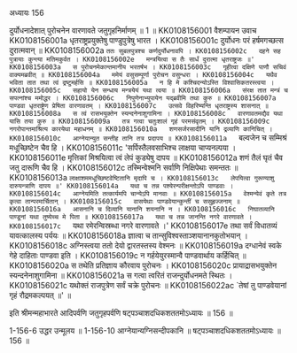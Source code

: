 अध्यायः 156

दुर्योधनादेशात् पुरोचनेन वारणावते जतुगृहनिर्माणम् ॥ 1 ॥
KK0108156001	वैशम्पायन उवाच 
KK0108156001a	धृतराष्ट्रप्रयुक्तेषु पाण्डुपुत्रेषु भारत ।
KK0108156001c	दुर्योधनः परं हर्षमगच्छत्स दुरात्मवान् ॥
KK0108156002a	`ततः सुबलपुत्रश्च कर्णदुर्योधनावपि ।
KK0108156002c	दहने सह पुत्रायाः कुन्त्या मतिमकुर्वत ।
KK0108156002e	मन्त्रयित्वा स तैः सार्धं दुरात्मा धृतराष्ट्रजः ॥'
KK0108156003a	स पुरोचनमेकान्तमानीय भरतर्षभ ।
KK0108156003c	गृहीत्वा दक्षिणे पाणौ सचिवं वाक्यमब्रवीत् ॥
KK0108156004a	ममेयं वसुसम्पूर्णा पुरोचन वसुन्धरा ।
KK0108156004c	यथैव भविता तात तथा त्वं द्रष्टुमर्हसि ॥
KK0108156005a	न हि मे कश्चिदन्योऽस्ति विश्वासिकतरस्त्वया ।
KK0108156005c	सहायो येन सन्धाय मन्त्रयेयं यथा त्वया ॥
KK0108156006a	संरक्ष तात मन्त्रं च सपत्नांश्च ममोद्धर ।
KK0108156006c	निपुणेनाभ्युपायेन यद्ब्रवीमि तथा कुरु ॥
KK0108156007a	पाण्डवा धृतराष्ट्रेण प्रेषिता वारणावतम् ।
KK0108156007c	उत्सवे विहरिष्यन्ति धृतराष्ट्रस्य शासनात् ॥
KK0108156008a	स त्वं रासभयुक्तेन स्यन्दनेनाशुगामिना ।
KK0108156008c	वारणावतमद्यैव यथा यासि तया कुरु ॥
KK0108156009a	तत्र गत्वा चतुःशालं गृहं परमसंवृतम् ।
KK0108156009c	नगरोपान्तमाश्रित्य कारयेथा महाधनम् ॥
KK0108156010a	शणसर्जरसादीनि यानि द्रव्याणि कानिचित् ।
KK0108156010c	आग्नेयान्युत सन्तीह तानि तत्र प्रदापय ॥
KK0108156011a	`बल्वजेन च सम्मिश्रं मधूच्छिष्टेन चैव हि ।
KK0108156011c	'सर्पिस्तैलवसाभिश्च लाक्षया चाप्यनल्पया ।
KK0108156011e	मृत्तिकां मिश्रयित्वा त्वं लेपं कुड्येषु दापय ॥
KK0108156012a	शणं तैलं घृतं चैव जतु दारूणि चैव हि ।
KK0108156012c	तस्मिन्वेश्मनि सर्वाणि निक्षिपेथाः समन्ततः ॥
KK0108156013a	`लाक्षाशममधूच्छिष्टवेष्टितानि मृदापि च ।
KK0108156013c	लेपयित्वा गुरूण्याशु दारुयन्त्राणि दापय ॥'
KK0108156014a	यथा च तन्न पश्येरन्परीक्षन्तोऽपि पाण्डवाः ।
KK0108156014c	आग्नेयमिति तत्कार्यमपि चान्येऽपि मानवाः ॥
KK0108156015a	वेश्मन्येवं कृते तत्र कृत्वा तान्परमार्चितान् ।
KK0108156015c	वासयेथाः पाण्डवेयान्कुन्तीं च ससुहृज्जनाम् ॥
KK0108156016a	आसनानि च दिव्यानि यानानि शयनानि न ।
KK0108156016c	निघातव्यानि पाण्डूनां यथा तुष्येच्च मे पिता ॥
KK0108156017a	यथा च तन्न जानन्ति नगरे वारणावते ।
KK0108156017c	`यथा रमेरन्विस्रब्धा नगरे वारणावते ।'
KK0108156017e	तथा सर्वं विधातव्यं यावत्कालस्य पर्ययः ॥
KK0108156018a	ज्ञात्वा च तान्सुविश्वस्ताञ्शयानानकुतोभयान् ।
KK0108156018c	अग्निस्त्वया ततो देयो द्वारतस्तस्य वेश्मनः ॥
KK0108156019a	दग्धानेवं स्वके गेहे दाहिताः पाण्डवा इति ।
KK0108156019c	न गर्हयेयुरस्मान्वै पाण्डवार्थाय कर्हिचित् ॥
KK0108156020a	स तथेति प्रतिज्ञाय कौरवाय पुरोचनः ।
KK0108156020c	प्रायाद्रासभयुक्तेन स्यन्दनेनाशुगामिना ॥
KK0108156021a	स गत्वा त्वरितं राजन्दुर्योधनमते स्थितः ।
KK0108156021c	यथोक्तं राजपुत्रेण सर्वं चक्रे पुरोचनः ॥
KK0108156022ac	`तेषां तु पाण्डवेयानां गृहं रौद्रमकल्पयत् ॥' ॥

इति श्रीमन्महाभारते आदिपर्वणि जतुगृहपर्वणि षट्पञ्चाशदधिकशततमोऽध्यायः ॥ 156 ॥

1-156-6 उद्धर उन्मूलय ॥ 1-156-10 आग्नेयान्यग्निसन्दीपकानि ॥ षट्पञ्चाशदधिकशततमोऽध्यायः ॥ 156 ॥
